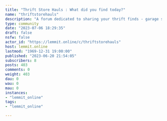 ```yaml
---
title: "Thrift Store Hauls : What did you find today?" 
name: "thriftstorehauls"
description: "A forum dedicated to sharing your thrift finds - garage sales, flea markets, pawn shops, and more are all allowed. Come join our community and..."
type: community
date: "2023-07-06 18:29:35"
draft: false
nsfw: false
actor_id: "https://lemmit.online/c/thriftstorehauls"
host: lemmit.online
lastmod: "1969-12-31 19:00:00"
published: "2023-06-20 21:54:05"
subscribers: 8
posts: 403
comments: 0
weight: 403
dau: 0
wau: 0
mau: 0
instances:
- "lemmit_online"
tags: 
- "lemmit_online"

---
```

